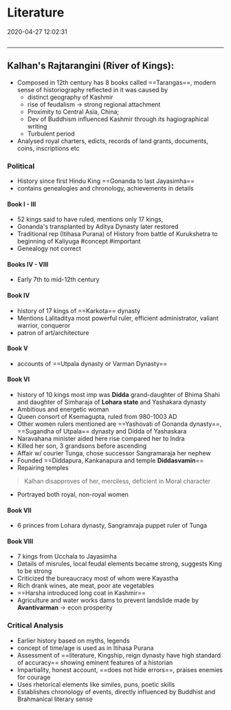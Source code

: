 # Literature
2020-04-27 12:02:31

```toc
```
---


## Kalhan's Rajtarangini (River of Kings):
-   Composed in 12th century has 8 books called ==Tarangas==, modern sense of historiography reflected in it was caused by
    -   distinct geography of Kashmir 
    -   rise of feudalism -> strong regional attachment
    -   Proximity to Central Asia, China; 
    -   Dev of Buddhism influenced Kashmir through its hagiographical writing
    -   Turbulent period
-   Analysed royal charters, edicts, records of land grants, documents, coins, inscriptions etc

### Political
-   History since first Hindu King ==Gonanda to last Jayasimha==
-   contains genealogies and chronology, achievements in details

#### Book I - III
-   52 kings said to have ruled, mentions only 17 kings,
-   Gonanda's transplanted by Aditya Dynasty later restored
-   Traditional rep (Itihasa Purana) of History from battle of Kurukshetra to beginning of Kaliyuga #concept #important 
-   Genealogy not correct

#### Books IV - VIII
-   Early 7th to mid-12th century

#### Book IV 
-  history of 17 kings of ==Karkota== dynasty
-   Mentions Lalitaditya most powerful ruler, efficient administrator, valiant warrior, conqueror 
-   patron of art/architecture

#### Book V 
- accounts of ==Utpala dynasty or Varman Dynasty==

#### Book VI 
- history of 10 kings most imp was **Didda** grand-daughter of Bhima Shahi and daughter of Simharaja of **Lohara state** and Yashakara dynasty
-   Ambitious and energetic woman
-   Queen consort of Ksemagupta, ruled from 980-1003 AD
-   Other women rulers mentioned are ==Yashovati of Gonanda dynasty==, ==Sugandha of Utpala== dynasty and Didda of Yashaskara
-   Naravahana minister aided here rise compared her to Indra
-   Killed her son, 3 grandsons before ascending
-   Affair w/ courier Tunga, chose successor Sangramaraja her nephew
-   Founded ==Diddapura, Kankanapura and temple **Diddasvamin**==
-   Repairing temples
> Kalhan disapproves of her, merciless, deficient in Moral character
-   Portrayed both royal, non-royal women

#### Book VII 
- 6 princes from Lohara dynasty, Sangramraja puppet ruler of Tunga

#### Book VIII 
- 7 kings from Ucchala to Jayasimha
-   Details of misrules, local feudal elements became strong, suggests King to be strong
-   Criticized the bureaucracy most of whom were Kayastha
-   Rich drank wines, ate meat, poor ate vegetables
-   ==Harsha introduced long coat in Kashmir==
-   Agriculture and water works dams to prevent landslide made by **Avantivarman** -> econ prosperity

### Critical Analysis
-   Earlier history based on myths, legends
-   concept of time/age is used as in Itihasa Purana
-   Assessment of ==literature, Kingship, reign dynasty have high standard of accuracy== showing eminent features of a historian
-   Impartiality, honest account, ==does not hide errors==, praises enemies for courage
-   Uses rhetorical elements like similes, puns, poetic skills
-   Establishes chronology of events, directly influenced by Buddhist and Brahmanical literary sense


 

 

 





